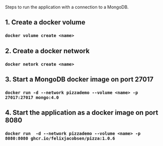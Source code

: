 
Steps to run the application with a connection to a MongoDB.
## 1. Create a docker volume
### ` docker volume create <name> `
## 2. Create a docker network
### ` docker netork create <name> `
## 3. Start a MongoDB docker image on port 27017
### `docker run -d --network pizzademo --volume <name> -p 27017:27017 mongo:4.0`
## 4. Start the application as a docker image on port 8080
### `docker run  -d --network pizzademo --volume <name> -p 8080:8080 ghcr.io/felixjacobsen/pizza:1.0.6` 
